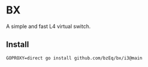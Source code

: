 # BX
A simple and fast L4 virtual switch.

## Install
```shell
GOPROXY=direct go install github.com/bzEq/bx/i3@main
```
